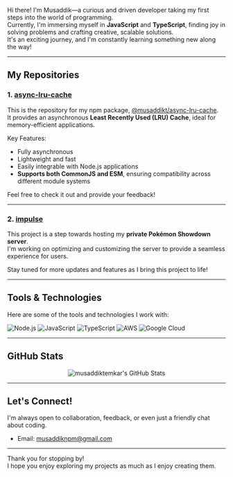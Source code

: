 Hi there! I'm Musaddik—a curious and driven developer taking my first steps into the world of programming.  
Currently, I'm immersing myself in **JavaScript** and **TypeScript**, finding joy in solving problems and crafting creative, scalable solutions.  
It's an exciting journey, and I'm constantly learning something new along the way!

---

## My Repositories

### 1. [async-lru-cache](https://github.com/musaddiktemkar/async-lru-cache)
This is the repository for my npm package, [@musaddikt/async-lru-cache](https://www.npmjs.com/package/@musaddikt/async-lru-cache).  
It provides an asynchronous **Least Recently Used (LRU) Cache**, ideal for memory-efficient applications.  

Key Features:
- Fully asynchronous
- Lightweight and fast
- Easily integrable with Node.js applications
- **Supports both CommonJS and ESM**, ensuring compatibility across different module systems  

Feel free to check it out and provide your feedback!

---

### 2. [impulse](https://github.com/musaddiktemkar/impulse)
This project is a step towards hosting my **private Pokémon Showdown server**.  
I'm working on optimizing and customizing the server to provide a seamless experience for users.  

Stay tuned for more updates and features as I bring this project to life!

---

## Tools & Technologies
Here are some of the tools and technologies I work with:

![Node.js](https://img.shields.io/badge/Node.js-339933?style=for-the-badge&logo=nodedotjs&logoColor=white)
![JavaScript](https://img.shields.io/badge/JavaScript-F7DF1E?style=for-the-badge&logo=javascript&logoColor=black)
![TypeScript](https://img.shields.io/badge/TypeScript-3178C6?style=for-the-badge&logo=typescript&logoColor=white)
![AWS](https://img.shields.io/badge/AWS-232F3E?style=for-the-badge&logo=amazonaws&logoColor=white)
![Google Cloud](https://img.shields.io/badge/Google%20Cloud-4285F4?style=for-the-badge&logo=googlecloud&logoColor=white)

---


## GitHub Stats
<center><img src="https://github-readme-stats.vercel.app/api?username=musaddiktemkar&theme=tokyonight&show_icons=true&hide_border=true&count_private=true" alt="musaddiktemkar's GitHub Stats" /></center>

---

## Let's Connect!
I'm always open to collaboration, feedback, or even just a friendly chat about coding.  
* Email: musaddiknpm@gmail.com

---

Thank you for stopping by!  
I hope you enjoy exploring my projects as much as I enjoy creating them.
